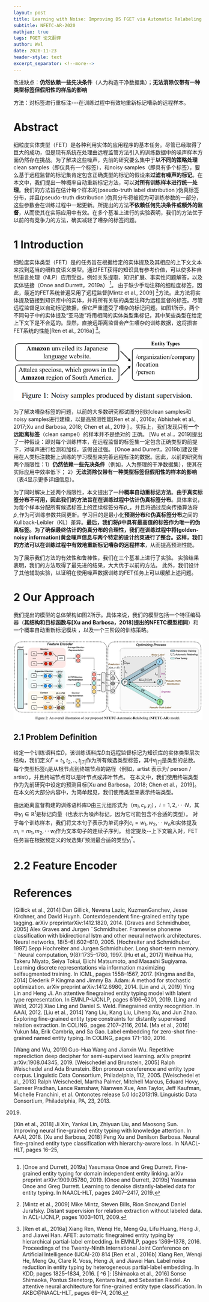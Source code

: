 ```yaml
---
layout: post
title: Learning with Noise: Improving DS FGET via Automatic Relabeling 
subtitle: NFETC-AR-2020
mathjax: true
tags: FGET 论文翻译
author: Wxl
date: 2020-11-23
header-style: text
excerpt_separator: <!--more-->
---
```


改进缺点：**仍然依赖一些先决条件**（人为构造干净数据集）；**无法消除仅带有一种类型标签但假阳性的样品的影响**

方法：对标签进行重标注---在训练过程中有效地重新标记嘈杂的远程样本。

<!--more-->

# Abstract  

细粒度实体类型（FET）是各种利用实体的应用程序的基本任务。尽管已经取得了巨大的成功，但是现有系统在处理由远程监管方法引入的训练数据中的噪声样本方面仍然存在挑战。为了解决这些噪声，先前的研究要么集中于**以不同的策略处理**clean samples（即仅具有一个标签），和noisy samples（即具有多个标签），要么基于远程监督的标记集肯定包含正确类型的标记的假设来**过滤有噪声的标记**。在本文中，我们提出一种概率自动重新标记方法，可以**对所有训练样本进行统一处理**。我们的方法旨在估计每个样本的(pseudo-truth label distribution  )伪真标签分布，并且(pseudo-truth distribution  )伪真分布将被视为可训练参数的一部分，这些参数会在训练过程中一起更新。所提出的方法**不依赖任何先决条件或额外的监督**，从而使其在实际应用中有效。在多个基准上进行的实验表明，我们的方法优于以前的有竞争力的方法，确实减轻了嘈杂的标签问题。

# 1 Introduction  

细粒度实体类型（FET）是的任务旨在根据给定的实体提及及其相应的上下文文本来找到适当的细粒度语义类型。通过FET获得的知识具有参考价值，可以使多种自然语言处理（NLP）应用受益，例如关系提取、知识扩展、事实性问题解答，以及实体链接（Onoe and Durrett，2019a） [^1 ]。
由于缺少手动注释的细粒度标签，因此，最近的FET系统普遍采用了远程监督[Mintz et al., 2009] [^2]方法。此方法将实体提及链接到知识库中的实体，并将所有关联的类型注释为远程监督的标签。尽管远程监督足以自动标记数据，但它严重遭受了嘈杂的标记问题。如图1所示，两个不同句子中的实体提及“亚马逊”将用相同的实体类型集标记，其中某些类型在给定上下文下是不合适的。显然，直接远距离监督会产生嘈杂的训练数据，这将损害FET系统的性能[Ren et al., 2016a] [^3]。

![image-20201123135602803](/assets/fet/image-20201123135602803.png)

为了解决嘈杂标签的问题，以前的大多数研究都试图分别对clean samples和noisy samples进行建模，以提高预测性能[Ren et al., 2016a; Abhishek et al., 2017;Xu and Barbosa, 2018; Chen et al., 2019  ] 。实际上，我们发现只有**一个远距离标签**（clean sampel）的样本并不是绝对的 正确。 [Wu et al.，2019]提出了一种假设：即对每个训练样本，在远程监督的标签集一定包含正确类型的前提下，对噪声进行检测和加权，该假设过强。 [Onoe and Durrett，2019b]建议使用在人类标注数据上训练的学习模型来完善远程标注的数据。因此，以前的研究有两个局限性：1）**仍然依赖一些先决条件**（例如，人为整理的干净数据集），使其在实际应用中效率低下； 2）**无法消除仅带有一种类型标签但假阳性的样本的影响**（表4显示更多详细信息）。

为了同时解决上述两个局限性，本文提出了一种**概率自动重标记方法**。**由于真实标签分布不可用，因此我们的方法旨在在训练过程中估计伪真标签分布**。具体来说，为每个样本分配所有候选标签上的连续标签分布$\tilde p$_，并且将通过反向传播算法将$\tilde p$_作为可训练参数共同更新。学习目的是最小化**预测分布**和**伪真标签分布**之间的Kullback-Leibler（KL）差异。**最后，我们将$\tilde p$中具有最高值的标签作为唯一的伪真标签。**为了确保最终估计的伪真分布的合理性，我们在训练过程中将(golden-noisy information)黄金噪声信息与两个特定的设计约束进行了整合。这样，我们的方法可以**在训练过程中有效地重新标记嘈杂的远程样本**，从而提高预测性能。

为了展示我们方法的有效性和鲁棒性，我们在三个基准上进行了实验。 实验结果表明，我们的方法取得了最先进的结果，大大优于以前的方法。 此外，我们设计了其他辅助实验，以证明在使用噪声数据训练的FET任务上可以缓解上述问题。

# 2 Our Approach  

我们提出的模型的总体架构如图2所示。具体来说，我们的模型包括一个特征编码器（**其结构和目标函数与[Xu and Barbosa，2018]提出的NFETC模型相同**）和一个概率自动重新标记模块 ，以及一个三阶段的训练策略。

![image-20201123135355124](/assets/fet/image-20201123135355124.png)

## 2.1 Problem Definition  

给定一个训练语料库$D$，该训练语料库$D$由远程监督标记为知识库的实体类型层次结构，我们定义$\Gamma=t_1,t_2,..,t_{ \lvert T\rvert }$作为所有候选类型标签，其中$t_{\lvert T\rvert}$是类型的总数。 每个类型标签$t_i$是从根节点到终端节点的路径（例如，artist  表示为/ person / artist），并且终端节点可以是叶节点或非叶节点。 在本文中，我们使用终端类型作为先前研究中设定的预测目标[Xu and Barbosa，2018; Chen et al.，2019]。 在本文的大部分内容中，为简单起见，我们使用类型来表示终端类型。

由远距离监督构建的训练语料库D由三元组形式为（$m_i,c_i,y_i$），$i=1,2,···N$，其中$y_i \in \mathbb R^t$是标记向量（也表示为噪声标记，因为它可能包含不合适的类型）。 对于每个训练样本，我们将文本句子表示为单词序列$c_i = w_1,w_2,·· w_n$和实体提及$m_i = m_1,m_2,·· w_l$作为文本句子的连续子序列。 给定提及--上下文输入对，FET任务旨在根据预定义的候选集$\Gamma$预测最合适的类型$y_i^*$。

# 2.2 Feature Encoder  





# References



[^4 ]: [Abhishek et al., 2017] Abhishek. Fine-grained entity type classification by jointly learning representations and label embeddings. In EACL, pages 797–807, 2017.
[^5]:[Chen et al., 2019] Bo Chen.Improving distantly-supervised entity typing with compact latent space clustering. In NAACL-HLT, 2019.
[Dong et al., 2014] Xin Dong, Evgeniy Gabrilovich,Geremy Heitz, Wilko Horn, Ni Lao, Kevin Murphy, Thomas Strohmann, Shaohua Sun, and Wei Zhang. Knowledge vault: a web-scale approach to probabilistic knowledge fusion. In KDD, pages 601–610, 2014.
[Dong et al., 2015] Li Dong, Furu Wei, Hong Sun, Min gZhou, and Ke Xu. A hybrid neural model for type classification of entity mentions. In IJCAI, pages 1243–1249,2015.

[Gillick et al., 2014] Dan Gillick, Nevena Lazic, KuzmanGanchev, Jesse Kirchner, and David Huynh. Contextdependent fine-grained entity type tagging. arXiv preprintarXiv:1412.1820, 2014.
[Graves and Schmidhuber, 2005] Alex Graves and Jurgen ¨Schmidhuber. Framewise phoneme classification with bidirectional lstm and other neural network architectures. Neural networks, 18(5-6):602–610, 2005.
[Hochreiter and Schmidhuber, 1997] Sepp Hochreiter and Jurgen Schmidhuber. Long short-term memory. ¨ Neural computation, 9(8):1735–1780, 1997.
[Hu et al., 2017] Weihua Hu, Takeru Miyato, Seiya Tokui, Eiichi Matsumoto, and Masashi Sugiyama. Learning discrete representations via information maximizing selfaugmented training. In ICML, pages 1558–1567, 2017.
[Kingma and Ba, 2014] Diederik P Kingma and Jimmy Ba. Adam: A method for stochastic optimization. arXiv preprint arXiv:1412.6980, 2014.
[Lin and Ji, 2019] Ying Lin and Heng Ji. An attentive finegrained entity typing model with latent type representation. In EMNLP-IJCNLP, pages 6196–6201, 2019.
[Ling and Weld, 2012] Xiao Ling and Daniel S. Weld. Finegrained entity recognition. In AAAI, 2012.
[Liu et al., 2014] Yang Liu, Kang Liu, Liheng Xu, and Jun Zhao. Exploring fine-grained entity type constraints for
distantly supervised relation extraction. In COLING, pages 2107–2116, 2014.
[Ma et al., 2016] Yukun Ma, Erik Cambria, and Sa Gao. Label embedding for zero-shot fine-grained named entity
typing. In COLING, pages 171–180, 2016.

[^2]:[Mintz et al., 2009] Mike Mintz, Steven Bills, Rion Snow,and Daniel Jurafsky. Distant supervision for relation extraction without labeled data. In ACL-IJCNLP, pages 1003–1011, 2009.



[^1 ]:[Onoe and Durrett, 2019a] Yasumasa Onoe and Greg Durrett. Fine-grained entity typing for domain independent entity linking. arXiv preprint arXiv:1909.05780, 2019.
[Onoe and Durrett, 2019b] Yasumasa Onoe and Greg Durrett. Learning to denoise distantly-labeled data for entity typing. In NAACL-HLT, pages 2407–2417, 2019.



[^3]:[Ren et al., 2016a] Xiang Ren, Wenqi He, Meng Qu, Lifu Huang, Heng Ji, and Jiawei Han. AFET: automatic finegrained entity typing by hierarchical partial-label embedding. In EMNLP, pages 1369–1378, 2016. Proceedings of the Twenty-Ninth International Joint Conference on Artificial Intelligence (IJCAI-20) 814
[Ren et al., 2016b] Xiang Ren, Wenqi He, Meng Qu, Clare R. Voss, Heng Ji, and Jiawei Han. Label noise reduction in entity typing by heterogeneous partial-label embedding. In KDD, pages 1825–1834, 2016.
[ ^6  ]:  [Shimaoka et al., 2016] Sonse Shimaoka, Pontus Stenetorp, Kentaro Inui, and Sebastian Riedel. An attentive neural
architecture for fine-grained entity type classification. In AKBC@NAACL-HLT, pages 69–74, 2016.

[Wang and Wu, 2019] Guo-Hua Wang and Jianxin Wu. Repetitive reprediction deep decipher for semi-supervised learning. arXiv preprint arXiv:1908.04345, 2019.
[Weischedel and Brunstein, 2005] Ralph Weischedel and Ada Brunstein. Bbn pronoun coreference and entity type
corpus. Linguistic Data Consortium, Philadelphia, 112, 2005.
[Weischedel et al., 2013] Ralph Weischedel, Martha Palmer, Mitchell Marcus, Eduard Hovy, Sameer Pradhan, Lance
Ramshaw, Nianwen Xue, Ann Taylor, Jeff Kaufman, Michelle Franchini, et al. Ontonotes release 5.0
ldc2013t19. Linguistic Data Consortium, Philadelphia, PA, 23, 2013.
[^8 ]:[Wu et al., 2019] Junshuang Wu, Richong Zhang, Yongyi Mao, Hongyu Guo, and Jinpeng Huai. Modeling noisy
hierarachical types in fine-grained entity typing: A contentbased weighting approach. In IJCAI, pages 5264–5270,
2019.
[Xin et al., 2018] Ji Xin, Yankai Lin, Zhiyuan Liu, and Maosong Sun. Improving neural fine-grained entity typing with knowledge attention. In AAAI, 2018.
[Xu and Barbosa, 2018] Peng Xu and Denilson Barbosa. Neural fine-grained entity type classification with hierarchy-aware loss. In NAACL-HLT, pages 16–25,

[^7]: [Yogatama et al., 2015] Dani Yogatama, Daniel Gillick, andNevena Lazic. Embedding methods for fine grained entity type classification. In ACL, pages 291–296, 2015.
[Zeng et al., 2014] Daojian Zeng, Kang Liu, Siwei Lai, Guangyou Zhou, and Jun Zhao. Relation classification via convolutional deep neural network. In COLING, pages 2335–2344, 2014.
[Zhou et al., 2016] Peng Zhou, Wei Shi, Jun Tian, Zhenyu Qi, Bingchen Li, Hongwei Hao, and Bo Xu. Attentionbased bidirectional long short-term memory networks for relation classification. In ACL, 2016.   

